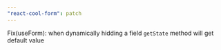 ```yaml
---
"react-cool-form": patch
---
```


Fix(useForm): when dynamically hidding a field `getState` method will get default value

